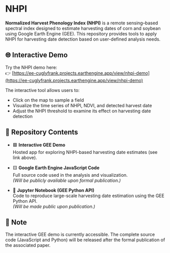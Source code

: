 # NHPI

**Normalized Harvest Phenology Index (NHPI)** is a remote sensing–based spectral index designed to estimate harvesting dates of corn and soybean using Google Earth Engine (GEE). This repository provides tools to apply NHPI for harvesting date detection based on user-defined analysis needs.

## 🌐 Interactive Demo

Try the NHPI demo here:  
👉 [https://ee-cuglyfrank.projects.earthengine.app/view/nhpi-demo](https://ee-cuglyfrank.projects.earthengine.app/view/nhpi-demo)

The interactive tool allows users to:
- Click on the map to sample a field
- Visualize the time series of NHPI, NDVI, and detected harvest date
- Adjust the NHPI threshold to examine its effect on harvesting date detection

## 📂 Repository Contents

- 🟩 **Interactive GEE Demo**  
  Hosted app for exploring NHPI-based harvesting date estimates (see link above).

- 🟨 **Google Earth Engine JavaScript Code**  
  Full source code used in the analysis and visualization.  
  *(Will be publicly available upon formal publication.)*

- 🐍 **Jupyter Notebook (GEE Python API)**  
  Code to reproduce large-scale harvesting date estimation using the GEE Python API.  
  *(Will be made public upon publication.)*

## 📢 Note

The interactive GEE demo is currently accessible. The complete source code (JavaScript and Python) will be released after the formal publication of the associated paper.

